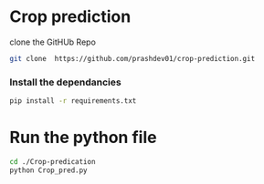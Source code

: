 # Crop prediction
clone the GitHUb Repo
```bash
git clone  https://github.com/prashdev01/crop-prediction.git
```
### Install the dependancies
``` bash
pip install -r requirements.txt
```
# Run the python file 
```bash
cd ./Crop-predication
python Crop_pred.py 
```

